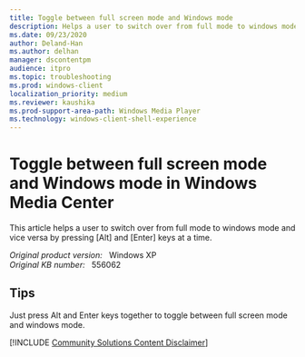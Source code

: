 ```yaml
---
title: Toggle between full screen mode and Windows mode
description: Helps a user to switch over from full mode to windows mode and vice versa by pressing Alt and Enter keys at a time.
ms.date: 09/23/2020
author: Deland-Han
ms.author: delhan
manager: dscontentpm
audience: itpro
ms.topic: troubleshooting
ms.prod: windows-client
localization_priority: medium
ms.reviewer: kaushika
ms.prod-support-area-path: Windows Media Player
ms.technology: windows-client-shell-experience
---
```

# Toggle between full screen mode and Windows mode in Windows Media Center

This article helps a user to switch over from full mode to windows mode and vice versa by pressing [Alt] and [Enter] keys at a time.

_Original product version:_ &nbsp; Windows XP  
_Original KB number:_ &nbsp; 556062

## Tips

Just press Alt and Enter keys together to toggle between full screen mode and windows mode.

[!INCLUDE [Community Solutions Content Disclaimer](../../includes/community-solutions-content-disclaimer.md)]

